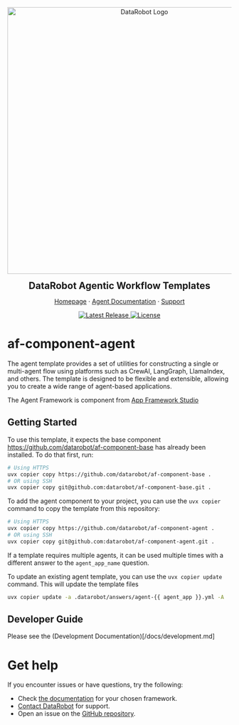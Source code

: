 <p align="center">
  <a href="https://github.com/datarobot-community/datarobot-agent-templates">
    <img src="docs/img/datarobot_logo.avif" width="600px" alt="DataRobot Logo"/>
  </a>
</p>
<p align="center">
    <span style="font-size: 1.5em; font-weight: bold; display: block;">DataRobot Agentic Workflow Templates</span>
</p>

<p align="center">
  <a href="https://datarobot.com">Homepage</a>
  ·
  <a href="https://docs.datarobot.com/en/docs/agentic-ai/agentic-develop/index.html">Agent Documentation</a>
  ·
  <a href="https://docs.datarobot.com/en/docs/get-started/troubleshooting/general-help.html">Support</a>
</p>

<p align="center">
  <a href="https://github.com/datarobot-community/datarobot-agent-templates/tags">
    <img src="https://img.shields.io/github/v/tag/datarobot-community/af-component-agent?label=version" alt="Latest Release">
  </a>
  <a href="/LICENSE">
    <img src="https://img.shields.io/github/license/datarobot-community/af-component-agent" alt="License">
  </a>
</p>

# af-component-agent

The agent template provides a set of utilities for constructing a single or multi-agent flow using platforms such
as CrewAI, LangGraph, LlamaIndex, and others. The template is designed to be flexible and extensible, allowing you
to create a wide range of agent-based applications.

The Agent Framework is component from [App Framework Studio](https://github.com/datarobot/app-framework-studio)


## Getting Started

To use this template, it expects the base component https://github.com/datarobot/af-component-base has already been
installed. To do that first, run:

```bash
# Using HTTPS
uvx copier copy https://github.com/datarobot/af-component-base .
# OR using SSH
uvx copier copy git@github.com:datarobot/af-component-base.git .
```

To add the agent component to your project, you can use the `uvx copier` command to copy the template from this repository:

```bash
# Using HTTPS
uvx copier copy https://github.com/datarobot/af-component-agent .
# OR using SSH
uvx copier copy git@github.com:datarobot/af-component-agent.git .
```

If a template requires multiple agents, it can be used multiple times with a different answer to the
`agent_app_name` question.

To update an existing agent template, you can use the `uvx copier update` command. This will update the template files

```bash
uvx copier update -a .datarobot/answers/agent-{{ agent_app }}.yml -A
```


## Developer Guide
Please see the (Development Documentation)[/docs/development.md]


# Get help

If you encounter issues or have questions, try the following:

- Check [the documentation](#available-templates) for your chosen framework.
- [Contact DataRobot](https://docs.datarobot.com/en/docs/get-started/troubleshooting/general-help.html) for support.
- Open an issue on the [GitHub repository](https://github.com/datarobot-community/datarobot-agent-templates).
